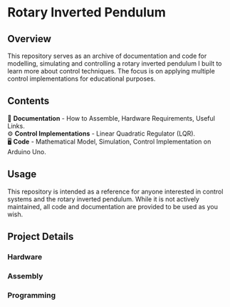 # Rotary Inverted Pendulum
## Overview
This repository serves as an archive of documentation and code for modelling, simulating and controlling a rotary inverted pendulum I built to learn more about control techniques. The focus is on applying multiple control implementations for educational purposes.

## Contents
📖 **Documentation** - How to Assemble, Hardware Requirements, Useful Links. \
⚙️ **Control Implementations** - Linear Quadratic Regulator (LQR). \
🖥️ **Code** - Mathematical Model, Simulation, Control Implementation on Arduino Uno.

## Usage 
This repository is intended as a reference for anyone interested in control systems and the rotary inverted pendulum. While it is not actively maintained, all code and documentation are provided to be used as you wish.

## Project Details
### Hardware
### Assembly
### Programming




